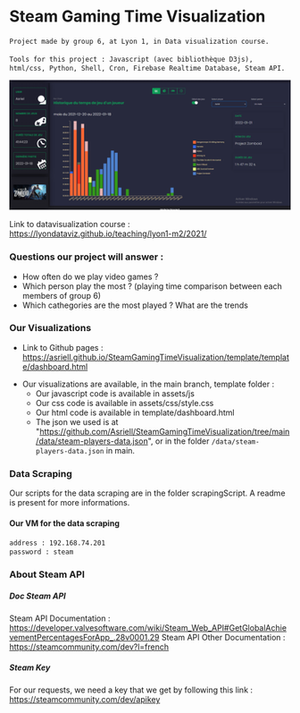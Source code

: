# Steam Gaming Time Visualization
```
Project made by group 6, at Lyon 1, in Data visualization course.

Tools for this project : Javascript (avec bibliothèque D3js), html/css, Python, Shell, Cron, Firebase Realtime Database, Steam API.
```

![teaser.png](teaser.png)

Link to datavisualization course : https://lyondataviz.github.io/teaching/lyon1-m2/2021/

### Questions our project will answer : 
+ How often do we play video games ?
+ Which person play the most ? (playing time comparison between each members of group 6)
+ Which cathegories are the most played ? What are the trends


### Our Visualizations 
* Link to Github pages : https://asriell.github.io/SteamGamingTimeVisualization/template/template/dashboard.html

+ Our visualizations are available, in the main branch, template folder :
  - Our javascript code is available in assets/js
  - Our css code  is available in assets/css/style.css
  - Our html code is available in template/dashboard.html
  - The json we used is at "https://github.com/Asriell/SteamGamingTimeVisualization/tree/main/data/steam-players-data.json", or in the folder ``/data/steam-players-data.json`` in main.

### Data Scraping 

Our scripts for the data scraping are in the folder scrapingScript. A readme is present for more informations.

#### Our VM for the data scraping
```
address : 192.168.74.201
password : steam
```


### About Steam API

##### Doc Steam API
Steam API Documentation : https://developer.valvesoftware.com/wiki/Steam_Web_API#GetGlobalAchievementPercentagesForApp_.28v0001.29
Steam API Other Documentation : https://steamcommunity.com/dev?l=french
##### Steam Key
For our requests, we need a key that we get by following this link : https://steamcommunity.com/dev/apikey
